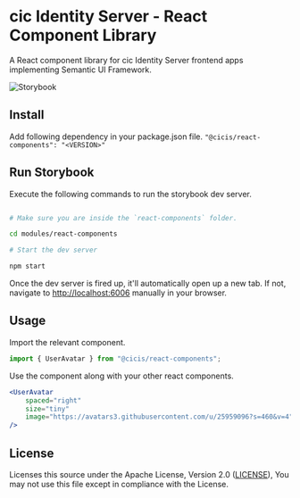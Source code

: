 # cic Identity Server - React Component Library

A React component library for cic Identity Server frontend apps implementing Semantic UI Framework.

![Storybook](https://cdn.jsdelivr.net/gh/storybookjs/brand@master/badge/badge-storybook.svg)

## Install
Add following dependency in your package.json file.
`"@cicis/react-components": "<VERSION>"`

## Run Storybook

Execute the following commands to run the storybook dev server.


```bash

# Make sure you are inside the `react-components` folder.

cd modules/react-components

# Start the dev server

npm start

```

Once the dev server is fired up, it'll automatically open up a new tab. If not, navigate to [http://localhost:6006](http://localhost:6006) manually in your browser.

## Usage

Import the relevant component.

```jsx
import { UserAvatar } from "@cicis/react-components";
```

Use the component along with your other react components.

```jsx
<UserAvatar
    spaced="right"
    size="tiny"
    image="https://avatars3.githubusercontent.com/u/25959096?s=460&v=4"
/>
```

## License

Licenses this source under the Apache License, Version 2.0 ([LICENSE](../../LICENSE)), You may not use this file except in compliance with the License.
